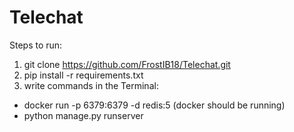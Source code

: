 # Telechat
Steps to run:
1. git clone https://github.com/FrostIB18/Telechat.git
2. pip install -r requirements.txt
3. write commands in the Terminal:
- docker run -p 6379:6379 -d redis:5 (docker should be running)
- python manage.py runserver
